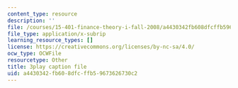 ```yaml
---
content_type: resource
description: ''
file: /courses/15-401-finance-theory-i-fall-2008/a4430342fb608dfcffb59673626730c2_N8gtnbJuMoo.srt
file_type: application/x-subrip
learning_resource_types: []
license: https://creativecommons.org/licenses/by-nc-sa/4.0/
ocw_type: OCWFile
resourcetype: Other
title: 3play caption file
uid: a4430342-fb60-8dfc-ffb5-9673626730c2
---
```

